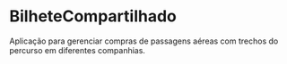# BilheteCompartilhado
Aplicação para gerenciar compras de passagens aéreas com trechos do percurso em diferentes companhias.
